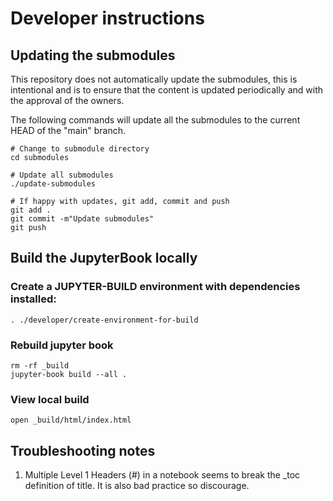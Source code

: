 # Developer instructions

## Updating the submodules

This repository does not automatically update the submodules, this is intentional and is to ensure that
the content is updated periodically and with the approval of the owners.

The following commands will update all the submodules to the current HEAD of the "main" branch.

```
# Change to submodule directory
cd submodules

# Update all submodules
./update-submodules 

# If happy with updates, git add, commit and push
git add .
git commit -m"Update submodules"
git push
```

## Build the JupyterBook locally

### Create a JUPYTER-BUILD environment with dependencies installed:

```
. ./developer/create-environment-for-build
```

### Rebuild jupyter book

```
rm -rf _build
jupyter-book build --all .
```

### View local build

```
open _build/html/index.html
```



## Troubleshooting notes

1. Multiple Level 1 Headers (#) in a notebook seems to break the _toc definition of title. It is also bad practice so discourage.
